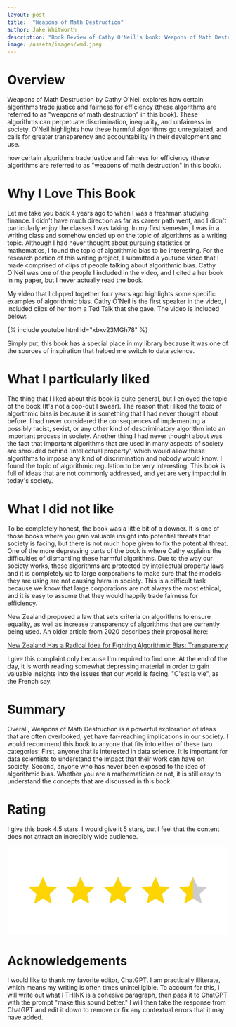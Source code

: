 ```yaml
---
layout: post
title:  "Weapons of Math Destruction"
author: Jake Whitworth
description: "Book Review of Cathy O'Neil's book: Weapons of Math Destruction"
image: /assets/images/wmd.jpeg
---
```


# Overview

Weapons of Math Destruction by Cathy O'Neil explores how certain algorithms trade justice and fairness for efficiency (these algorithms are referred to as "weapons of math destruction" in this book). These algorithms can perpetuate discrimination, inequality, and unfairness in society. O'Neil highlights how these harmful algorithms go unregulated, and calls for greater transparency and accountability in their development and use.

how certain algorithms trade justice and fairness for efficiency (these algorithms are referred to as "weapons of math destruction" in this book).

# Why I Love This Book

Let me take you back 4 years ago to when I was a freshman studying finance. I didn't have much direction as far as career path went, and I didn't particularly enjoy the classes I was taking. In my first semester, I was in a writing class and somehow ended up on the topic of algorithms as a writing topic. Although I had never thought about pursuing statistics or mathematics, I found the topic of algorithmic bias to be interesting. For the research portion of this writing project, I submitted a youtube video that I made comprised of clips of people talking about algorithmic bias. Cathy O'Neil was one of the people I included in the video, and I cited a her book in my paper, but I never actually read the book. 

My video that I clipped together four years ago highlights some specific examples of algorithmic bias. Cathy O'Neil is the first speaker in the video, I included clips of her from a Ted Talk that she gave. The video is included below: 

{% include youtube.html id="xbxv23MGh78" %}

Simply put, this book has a special place in my library because it was one of the sources of inspiration that helped me switch to data science.

# What I particularly liked

The thing that I liked about this book is quite general, but I enjoyed the topic of the book (It's not a cop-out I swear). The reason that I liked the topic of algorthmic bias is because it is something that I had never thought about before. I had never considered the consequences of implementing a possibly racist, sexist, or any other kind of descriminatory algorithm into an important process in society. Another thing I had never thought about was the fact that important algorithms that are used in many aspects of society are shrouded behind 'intellectual property', which would allow these algorithms to impose any kind of discrimination and nobody would know. I found the topic of algorithmic regulation to be very interesting. This book is full of ideas that are not commonly addressed, and yet are very impactful in today's society.

# What I did not like

To be completely honest, the book was a little bit of a downer. It is one of those books where you gain valuable insight into potential threats that society is facing, but there is not much hope given to fix the potential threat. One of the more depressing parts of the book is where Cathy explains the difficulties of dismantling these harmful algorithms. Due to the way our society works, these algorithms are protected by intellectual property laws and it is completely up to large corporations to make sure that the models they are using are not causing harm in society. This is a difficult task because we know that large corporations are not always the most ethical, and it is easy to assume that they would happily trade fairness for efficiency.

New Zealand proposed a law that sets criteria on algorithms to ensure equality, as well as increase transparency of algorithms that are currently being used. An older article from 2020 describes their proposal here:

<a href="https://medium.com/one-zero/new-zealand-has-a-radical-idea-for-fighting-algorithmic-bias-transparency-67500ca71b5
"> New Zealand Has a Radical Idea for Fighting Algorithmic Bias: Transparency </a> 

I give this complaint only because I'm required to find one. At the end of the day, it is worth reading somewhat depressing material in order to gain valuable insights into the issues that our world is facing. "C'est la vie", as the French say.

# Summary

Overall, Weapons of Math Destruction is a powerful exploration of ideas that are often overlooked, yet have far-reaching implications in our society. I would recommend this book to anyone that fits into either of these two categories: First, anyone that is interested in data science. It is important for data scientists to understand the impact that their work can have on society. Second, anyone who has never been exposed to the idea of algorithmic bias. Whether you are a mathematician or not, it is still easy to understand the concepts that are discussed in this book. 

# Rating

I give this book 4.5 stars. I would give it 5 stars, but I feel that the content does not attract an incredibly wide audience.

![Figure](https://raw.githubusercontent.com/jdubindaclub/my386blog/main/assets/fourstars.jpeg)

# Acknowledgements

I would like to thank my favorite editor, ChatGPT. I am practically illiterate, which means my writing is often times unintelligible. To account for this, I will write out what I THINK is a cohesive paragraph, then pass it to ChatGPT with the prompt "make this sound better." I will then take the response from ChatGPT and edit it down to remove or fix any contextual errors that it may have added. 


